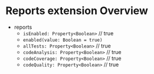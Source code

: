 # Reports extension Overview

- reports
    - `isEnabled: Property<Boolean>` // true
    - `enabled(value: Boolean = true)`
    - `allTests: Property<Boolean>` // true
    - `codeAnalysis: Property<Boolean>` // true
    - `codeCoverage: Property<Boolean>` // true
    - `codeQuality: Property<Boolean>` // true
